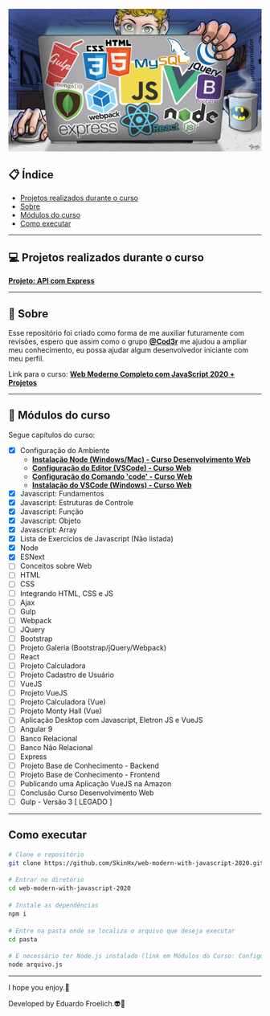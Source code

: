 <p align="center">
    <img src="img/public/banner.jpg">
</p>

## :clipboard: Índice

- [Projetos realizados durante o curso](#computer-projetos-realizados-durante-o-curso)
- [Sobre](#book-sobre)
- [Módulos do curso](#rocket-módulos-do-curso)
- [Como executar](#como-executar)

---

## :computer: Projetos realizados durante o curso

**[Projeto: API com Express](https://github.com/SkinHx/api-with-express)**

---

## :book: Sobre

Esse repositório foi criado como forma de me auxiliar futuramente com revisões, espero que assim como o grupo **[@Cod3r](https://github.com/cod3rcursos)** me ajudou a ampliar meu conhecimento, eu possa ajudar algum desenvolvedor iniciante com meu perfil.

Link para o curso: **[Web Moderno Completo com JavaScript 2020 + Projetos](https://www.udemy.com/course/curso-web/)**

---

## :rocket: Módulos do curso

Segue capítulos do curso:

- [x] Configuração do Ambiente
    - **[Instalação Node (Windows/Mac) - Curso Desenvolvimento Web](https://nodejs.org/en/download/)**
    - **[Configuração do Editor (VSCode) - Curso Web](https://code.visualstudio.com/docs)**
    - **[Configuração do Comando 'code' - Curso Web](https://marketplace.visualstudio.com/items?itemName=formulahendry.code-runner)**
    - **[Instalação do VSCode (Windows) - Curso Web](https://code.visualstudio.com/Download)**
- [x] Javascript: Fundamentos
- [x] Javascript: Estruturas de Controle
- [x] Javascript: Função
- [x] Javascript: Objeto
- [x] Javascript: Array
- [x] Lista de Exercícios de Javascript (Não listada)
- [x] Node 
- [x] ESNext
- [ ] Conceitos sobre Web
- [ ] HTML
- [ ] CSS
- [ ] Integrando HTML, CSS e JS
- [ ] Ajax
- [ ] Gulp
- [ ] Webpack
- [ ] JQuery
- [ ] Bootstrap
- [ ] Projeto Galeria (Bootstrap/jQuery/Webpack)
- [ ] React
- [ ] Projeto Calculadora
- [ ] Projeto Cadastro de Usuário
- [ ] VueJS
- [ ] Projeto VueJS
- [ ] Projeto Calculadora (Vue)
- [ ] Projeto Monty Hall (Vue)
- [ ] Aplicação Desktop com Javascript, Eletron JS e VueJS
- [ ] Angular 9
- [ ] Banco Relacional
- [ ] Banco Não Relacional
- [ ] Express
- [ ] Projeto Base de Conhecimento - Backend
- [ ] Projeto Base de Conhecimento - Frontend
- [ ] Publicando uma Aplicação VueJS na Amazon
- [ ] Conclusão Curso Desenvolvimento Web
- [ ] Gulp - Versão 3 [ LEGADO ]

---

## Como executar

```bash
# Clone o repositório
git clone https://github.com/SkinHx/web-modern-with-javascript-2020.git

# Entrar no diretório
cd web-modern-with-javascript-2020

# Instale as dependências
npm i

# Entre na pasta onde se localiza o arquivo que deseja executar
cd pasta

# É necessário ter Node.js instalado (link em Módulos do Curso: Configuração do Ambiente)
node arquivo.js

```
---

I hope you enjoy.:green_heart:

Developed by Eduardo Froelich.:alien::metal: